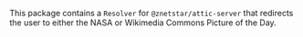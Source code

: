 This package contains a `Resolver` for `@znetstar/attic-server` that redirects the user to either the NASA or Wikimedia Commons Picture of the Day.
